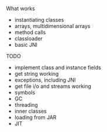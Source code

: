 
What works
- instantiating classes
- arrays, multidimensional arrays
- method calls
- classloader
- basic JNI

TODO
- implement class and instance fields
- get string working
- exceptions, including JNI
- get file i/o and streams working
- symbols
- GC
- threading
- inner classes
- loading from JAR
- JIT